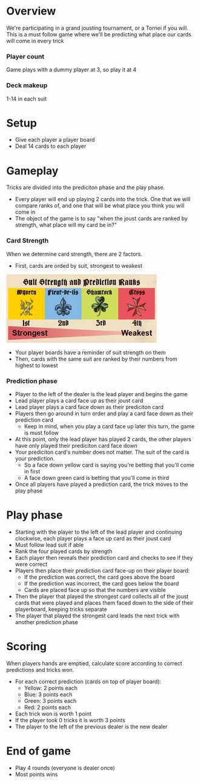 # Overview
We're participating in a grand jousting tournament, or a Tornei if you will. This is a must follow game where we'll be predicting what place our cards will come in every trick

### Player count
Game plays with a dummy player at 3, so play it at 4

### Deck makeup
1-14 in each suit

# Setup
- Give each player a player board
- Deal 14 cards to each player

# Gameplay
Tricks are divided into the prediciton phase and the play phase.
- Every player will end up playing 2 cards into the trick. One that we will compare ranks of, and one that will be what place you think you will come in
- The object of the game is to say "when the joust cards are ranked by strength, what place will my card be in?"

### Card Strength
When we determine card strength, there are 2 factors.
- First, cards are orded by suit, strongest to weakest

![suit strenght](images/tornei/tornei_suits.png)

- Your player boards have a reminder of suit strength on them
- Then, cards with the same suit are ranked by their numbers from highest to lowest

### Prediction phase
- Player to the left of the dealer is the lead player and begins the game
- Lead player plays a card face up as their joust card
- Lead player plays a card face down as their prediciton card
- Players then go around in turn order and play a card face down as their prediction card
    - Keep in mind, when you play a card face up later this turn, the game is must follow
- At this point, only the lead player has played 2 cards, the other players have only played their prediciton card face down
- Your prediciton card's number does not matter. The suit of the card is your prediction.
    - So a face down yellow card is saying you're betting that you'll come in first
    - A face down green card is betting that you'll come in third
- Once all players have played a prediction card, the trick moves to the play phase

# Play phase
- Starting with the player to the left of the lead player and continuing clockwise, each player plays a face up card as their joust card
- Must follow lead suit if able
- Rank the four played cards by strength
- Each player then reveals their prediction card and checks to see if they were correct
- Players then place their prediction card face-up on their player board:
    - If the prediction was correct, the card goes above the board
    - If the prediction was incorrect, the card goes below the board
    - Cards are placed face up so that the numbers are visible
- Then the player that played the strongest card collects all of the joust cards that were played and places them faced down to the side of their playerboard, keeping tricks separate
- The player that played the strongest card leads the next trick with another prediction phase

# Scoring
When players hands are emptied, calculate score according to correct predictions and tricks won.
- For each correct prediction (cards on top of player board):
    - Yellow: 2 points each
    - Blue: 3 points each
    - Green: 3 points each
    - Red: 2 points each
- Each trick won is worth 1 point
- If the player took 0 tricks it is worth 3 points
- The player to the left of the previous dealer is the new dealer

# End of game
- Play 4 rounds (everyone is dealer once)
- Most points wins


